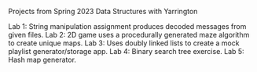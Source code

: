 Projects from Spring 2023 Data Structures with Yarrington

Lab 1:
String manipulation assignment produces decoded messages from given files.
Lab 2: 
2D game uses a procedurally generated maze algorithm to create unique maps.
Lab 3: 
Uses doubly linked lists to create a mock playlist generator/storage app.
Lab 4: 
Binary search tree exercise.
Lab 5: 
Hash map generator.
